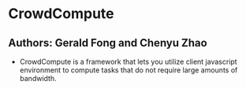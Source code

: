 CrowdCompute
============
Authors: Gerald Fong and Chenyu Zhao
------------

* CrowdCompute is a framework that lets you utilize client javascript environment to compute tasks that do not require large amounts of bandwidth.
